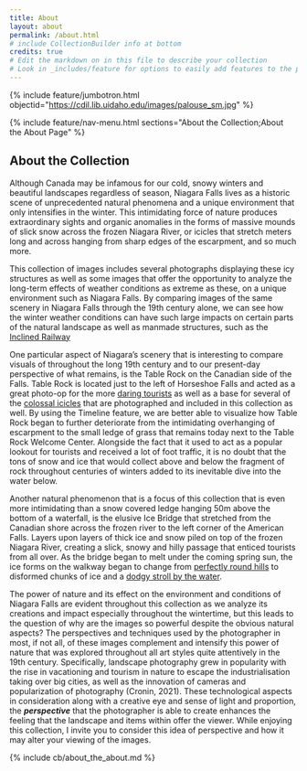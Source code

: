 ```yaml
---
title: About
layout: about
permalink: /about.html
# include CollectionBuilder info at bottom
credits: true
# Edit the markdown on in this file to describe your collection
# Look in _includes/feature for options to easily add features to the page
---
```


{% include feature/jumbotron.html objectid="https://cdil.lib.uidaho.edu/images/palouse_sm.jpg" %}

{% include feature/nav-menu.html sections="About the Collection;About the About Page" %}

## About the Collection

Although Canada may be infamous for our cold, snowy winters and beautiful landscapes regardless of season, Niagara Falls lives as a historic scene of unprecedented natural phenomena and a unique environment that only intensifies in the winter. This intimidating force of nature produces extraordinary sights and organic anomalies in the forms of massive mounds of slick snow across the frozen Niagara River, or icicles that stretch meters long and across hanging from sharp edges of the escarpment, and so much more. 
 
 This collection of images includes several photographs displaying these icy structures as well as some images that offer the opportunity to analyze the long-term effects of weather conditions as extreme as these, on a unique environment such as Niagara Falls. By comparing images of the same scenery in Niagara Falls through the 19th century alone, we can see how the winter weather conditions can have such large impacts on certain parts of the natural landscape as well as manmade structures, such as the [Inclined Railway](https://cuddycolbon.github.io/FINAL-EXHIBIT/item.html?id=item2) 
 
 One particular aspect of Niagara’s scenery that is interesting to compare visuals of throughout the long 19th century and to our present-day perspective of what remains, is the Table Rock on the Canadian side of the Falls. Table Rock is located just to the left of Horseshoe Falls and acted as a great photo-op for the more [daring tourists](https://cuddycolbon.github.io/FINAL-EXHIBIT/item.html?id=item11) as well as a base for several of the [colossal icicles](https://cuddycolbon.github.io/FINAL-EXHIBIT/item.html?id=item13) that are photographed and included in this collection as well. By using the Timeline feature, we are better able to visualize how Table Rock began to further deteriorate from the intimidating overhanging of escarpment to the small ledge of grass that remains today next to the Table Rock Welcome Center. Alongside the fact that it used to act as a popular lookout for tourists and received a lot of foot traffic, it is no doubt that the tons of snow and ice that would collect above and below the fragment of rock throughout centuries of winters added to its inevitable dive into the water below. 
 
 Another natural phenomenon that is a focus of this collection that is even more intimidating than a snow covered ledge hanging 50m above the bottom of a waterfall, is the elusive Ice Bridge that stretched from the Canadian shore across the frozen river to the left corner of the American Falls. Layers upon layers of thick ice and snow piled on top of the frozen Niagara River, creating a slick, snowy and hilly passage that enticed tourists from all over. As the bridge began to melt under the coming spring sun, the ice forms on the walkway began to change from [perfectly round hills](https://cuddycolbon.github.io/FINAL-EXHIBIT/item.html?id=item2) to disformed chunks of ice and a [dodgy stroll by the water](https://cuddycolbon.github.io/FINAL-EXHIBIT/item.html?id=item14). 
 
 The power of nature and its effect on the environment and conditions of Niagara Falls are evident throughout this collection as we analyze its creations and impact especially throughout the wintertime, but this leads to the question of why are the images so powerful despite the obvious natural aspects? The perspectives and techniques used by the photographer in most, if not all, of these images complement and intensify this power of nature that was explored throughout all art styles quite attentively in the 19th century. Specifically, landscape photography grew in popularity with the rise in vacationing and tourism in nature to escape the industrialisation taking over big cities, as well as the innovation of cameras and popularization of photography (Cronin, 2021). These technological aspects in consideration along with a creative eye and sense of light and proportion, the ***perspective*** that the photographer is able to create enhances the feeling that the landscape and items within offer the viewer. While enjoying this collection, I invite you to consider this idea of perspective and how it may alter your viewing of the images. 


{% include cb/about_the_about.md %} 
